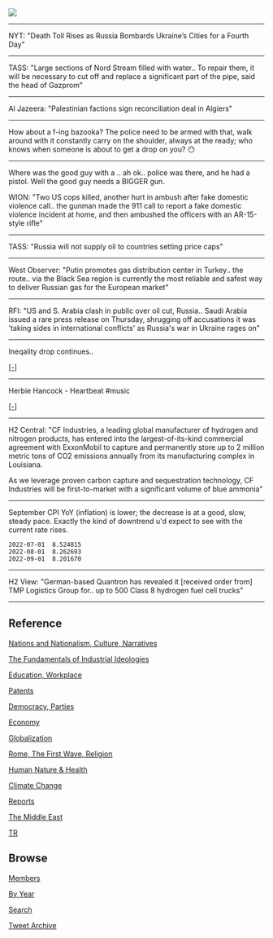 <img src="https://drive.google.com/uc?export=view&id=1B2wf9R7AMH1d7Vw6e2mucLbIQ5NSjir7"/>

---

NYT: "Death Toll Rises as Russia Bombards Ukraine’s Cities for a Fourth Day"

---

TASS: "Large sections of Nord Stream filled with water.. To repair
them, it will be necessary to cut off and replace a significant part
of the pipe, said the head of Gazprom"

---

Al Jazeera: "Palestinian factions sign reconciliation deal in Algiers"

---

How about a f-ing bazooka? The police need to be armed with that, walk
around with it constantly carry on the shoulder, always at the ready;
who knows when someone is about to get a drop on you? 😶

---

Where was the good guy with a .. ah ok.. police was there, and he had
a pistol. Well the good guy needs a BIGGER gun.

WION: "Two US cops killed, another hurt in ambush after fake domestic
violence call.. the gunman made the 911 call to report a fake domestic
violence incident at home, and then ambushed the officers with an
AR-15-style rifle"

---

TASS: "Russia will not supply oil to countries setting price caps"

---

West Observer: "Putin promotes gas distribution center in Turkey.. the
route.. via the Black Sea region is currently the most reliable and
safest way to deliver Russian gas for the European market"

---

RFI: "US and S. Arabia clash in public over oil cut, Russia.. Saudi
Arabia issued a rare press release on Thursday, shrugging off
accusations it was 'taking sides in international conflicts' as
Russia's war in Ukraine rages on"

---

Ineqality drop continues..

[[-]](2019/05/stats.html#gini)

---

Herbie Hancock - Heartbeat \#music

[[-]](https://youtu.be/w0ZFniXdmBU)

---

H2 Central: "CF Industries, a leading global manufacturer of hydrogen
and nitrogen products, has entered into the largest-of-its-kind
commercial agreement with ExxonMobil to capture and permanently store
up to 2 million metric tons of CO2 emissions annually from its
manufacturing complex in Louisiana.

As we leverage proven carbon capture and sequestration technology, CF
Industries will be first-to-market with a significant volume of blue
ammonia"

---

September CPI YoY (inflation) is lower; the decrease is at a good,
slow, steady pace. Exactly the kind of downtrend u'd expect to see
with the current rate rises.

```
2022-07-01  8.524815
2022-08-01  8.262693
2022-09-01  8.201670
```

---

H2 View: "German-based Quantron has revealed it [received order from]
TMP Logistics Group for.. up to 500 Class 8 hydrogen fuel cell trucks"

---

## Reference

[Nations and Nationalism, Culture, Narratives](2013/02/nations-and-nationalism.html)

[The Fundamentals of Industrial Ideologies](2011/04/fundamentals-of-industrial-ideologies.html)

[Education, Workplace](2017/09/education-workplace.html)

[Patents](2018/09/patents.html)

[Democracy, Parties](2016/11/democracy.html)

[Economy](2018/05/economy.html)

[Globalization](2018/09/globalization.html)

[Rome, The First Wave, Religion](2017/12/rome.html)

[Human Nature & Health](2020/07/human-nature.html)

[Climate Change](2018/12/climate.html)

[Reports](2019/05/reports.html)

[The Middle East](2019/07/middleeast.html)

[TR](../tr)

## Browse

[Members](2022/08/members.html)

[By Year](years.html)

[Search](search.html)

[Tweet Archive](tweets/index.html)


